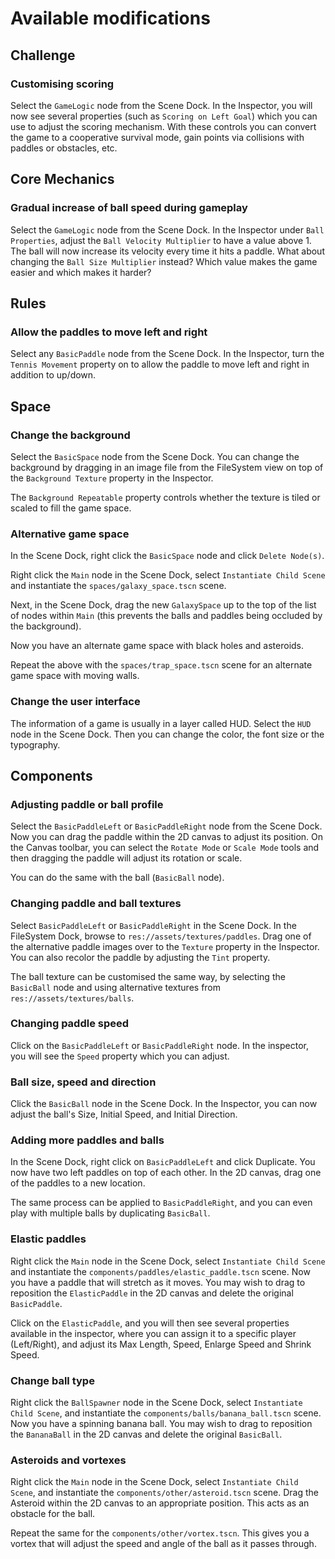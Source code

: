 # Available modifications

## Challenge

### Customising scoring

Select the `GameLogic` node from the Scene Dock. In the Inspector, you
will now see several properties (such as `Scoring on Left Goal`) which
you can use to adjust the scoring mechanism. With these controls you can
convert the game to a cooperative survival mode, gain points via collisions
with paddles or obstacles, etc.

## Core Mechanics

### Gradual increase of ball speed during gameplay

Select the `GameLogic` node from the Scene Dock. In the Inspector
under `Ball Properties`, adjust the `Ball Velocity Multiplier` to have
a value above 1. The ball will now increase its velocity every time it
hits a paddle. What about changing the `Ball Size Multiplier` instead?
Which value makes the game easier and which makes it harder?

## Rules

### Allow the paddles to move left and right

Select any `BasicPaddle` node from the Scene Dock. In the Inspector,
turn the `Tennis Movement` property on to allow the paddle to move left and
right in addition to up/down.

## Space

### Change the background

Select the `BasicSpace` node from the Scene Dock. You
can change the background by dragging in an image file from the FileSystem
view on top of the `Background Texture` property in the Inspector.

The `Background Repeatable` property controls whether the texture is tiled or
scaled to fill the game space.

### Alternative game space

In the Scene Dock, right click the `BasicSpace` node and click
`Delete Node(s)`.

Right click the `Main` node in the Scene Dock, select
`Instantiate Child Scene` and instantiate the `spaces/galaxy_space.tscn`
scene.

Next, in the Scene Dock, drag the new `GalaxySpace` up to the top of the list
of nodes within `Main` (this prevents the balls and paddles being occluded by
the background).

Now you have an alternate game space with black holes and asteroids.

Repeat the above with the `spaces/trap_space.tscn` scene for an alternate
game space with moving walls.

### Change the user interface

The information of a game is usually in a layer called HUD. Select the
`HUD` node in the Scene Dock. Then you can change the color, the font
size or the typography.

## Components

### Adjusting paddle or ball profile

Select the `BasicPaddleLeft` or `BasicPaddleRight` node from the Scene Dock.
Now you can drag the paddle within the 2D canvas to adjust its position.
On the Canvas toolbar, you can select the `Rotate Mode` or `Scale Mode` tools
and then dragging the paddle will adjust its rotation or scale.

You can do the same with the ball (`BasicBall` node).

### Changing paddle and ball textures

Select `BasicPaddleLeft` or `BasicPaddleRight` in the Scene Dock.
In the FileSystem Dock, browse to `res://assets/textures/paddles`.
Drag one of the alternative paddle images over to the `Texture` property in
the Inspector. You can also recolor the paddle by adjusting the `Tint`
property.

The ball texture can be customised the same way, by selecting the `BasicBall`
node and using alternative textures from `res://assets/textures/balls`.

### Changing paddle speed

Click on the `BasicPaddleLeft` or `BasicPaddleRight` node. In the inspector,
you will see the `Speed` property which you can adjust.

### Ball size, speed and direction

Click the `BasicBall` node in the Scene Dock. In the Inspector, you can
now adjust the ball's Size, Initial Speed, and Initial Direction.

### Adding more paddles and balls

In the Scene Dock, right click on `BasicPaddleLeft` and click Duplicate.
You now have two left paddles on top of each other. In the 2D canvas, drag
one of the paddles to a new location.

The same process can be applied to `BasicPaddleRight`, and you can even
play with multiple balls by duplicating `BasicBall`.

### Elastic paddles

Right click the `Main` node in the Scene Dock, select
`Instantiate Child Scene` and instantiate the
`components/paddles/elastic_paddle.tscn` scene. Now you have a paddle that
will stretch as it moves. You may wish to drag to reposition the
`ElasticPaddle` in the 2D canvas and delete the original `BasicPaddle`.

Click on the `ElasticPaddle`, and you will then see several properties
available in the inspector, where you can assign it to a specific player
(Left/Right), and adjust its Max Length, Speed, Enlarge Speed and Shrink
Speed.

### Change ball type

Right click the `BallSpawner` node in the Scene Dock, select
`Instantiate Child Scene`, and instantiate the
`components/balls/banana_ball.tscn` scene. Now you have a spinning
banana ball.  You may wish to drag to reposition the
`BananaBall` in the 2D canvas and delete the original `BasicBall`.

### Asteroids and vortexes

Right click the `Main` node in the Scene Dock, select
`Instantiate Child Scene`, and instantiate the
`components/other/asteroid.tscn` scene. Drag the Asteroid within the 2D
canvas to an appropriate position. This acts as an obstacle for the ball.

Repeat the same for the `components/other/vortex.tscn`. This gives you
a vortex that will adjust the speed and angle of the ball as it passes
through.
